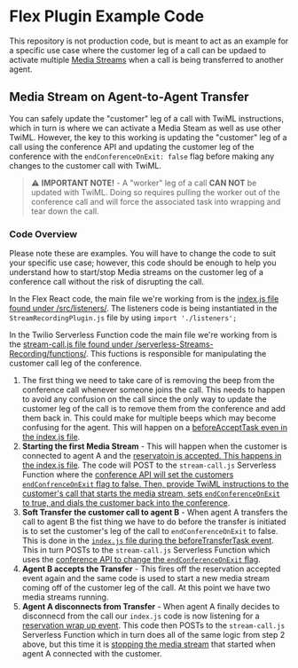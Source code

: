 # Flex Plugin Example Code

This repository is not production code, but is meant to act as an example for a specific use case where the customer leg of a call can be updaed to activate multiple [Media Streams](https://www.twilio.com/docs/voice/twiml/stream) when a call is being transferred to another agent.

## Media Stream on Agent-to-Agent Transfer

You can safely update the "customer" leg of a call with TwiML instructions, which in turn is where we can activate a Media Steam as well as use other TwiML. However, the key to this working is updating the "customer" leg of a call using the conference API and updating the customer leg of the conference with the `endConferenceOnExit: false` flag before making any changes to the customer call with TwiML.

> ⚠️ **IMPORTANT NOTE!** - A "worker" leg of a call **CAN NOT** be updated with TwiML. Doing so requires pulling the worker out of the conference call and will force the associated task into wrapping and tear down the call.

### Code Overview

Please note these are examples. You will have to change the code to suit your specific use case; however, this code should be enough to help you understand how to start/stop Media streams on the customer leg of a conference call without the risk of disrupting the call.

In the Flex React code, the main file we're working from is the [index.js file found under /src/listeners/](https://github.com/jmadden/example-code-flex-media-stream/blob/main/src/listeners/index.js). The listeners code is being instantiated in the `StreamRecordingPlugin.js` file by using `import './listeners';`

In the Twilio Serverless Function code the main file we're working from is the [stream-call.js file found under /serverless-Streams-Recording/functions/](https://github.com/jmadden/example-code-flex-media-stream/blob/main/serverless-Stream-Recording/functions/stream-call.js). This fuctions is responsible for manipulating the customer call leg of the conference.

1. The first thing we need to take care of is removing the beep from the conference call whenever someone joins the call. This needs to happen to avoid any confusion on the call since the only way to update the customer leg of the call is to remove them from the conference and add them back in. This could make for multiple beeps which may become confusing for the agent. This will happen on a [beforeAcceptTask even in the index.js file](https://github.com/jmadden/example-code-flex-media-stream/blob/main/src/listeners/index.js#L36-L38).
2. **Starting the first Media Stream** - This will happen when the customer is connected to agent A and the [reservatoin is accepted. This happens in the index.js file](https://github.com/jmadden/example-code-flex-media-stream/blob/main/src/listeners/index.js#L68-L114). The code will POST to the `stream-call.js` Serverless Function where the [conference API will set the customers `endConfrenceOnExit` flag to false. Then, provide TwiML instructions to the customer's call that starts the media stream, sets `endConferenceOnExit` to true, and dials the customer back into the conference](https://github.com/jmadden/example-code-flex-media-stream/blob/main/serverless-Stream-Recording/functions/stream-call.js#L36-L71).
3. **Soft Transfer the customer call to agent B** - When agent A transfers the call to agent B the fist thing we have to do before the transfer is initiated is to set the customer's leg of the call to `endConferenceOnExit` to false. This is done in the [`index.js` file during the beforeTransferTask event](https://github.com/jmadden/example-code-flex-media-stream/blob/main/serverless-Stream-Recording/functions/stream-call.js#L36-L71). This in turn POSTs to the `stream-call.js` Serverless Function which uses the [conference API to change the `endConferenceOnExit` flag](https://github.com/jmadden/example-code-flex-media-stream/blob/main/serverless-Stream-Recording/functions/stream-call.js#L19-L35).
4. **Agent B accepts the Transfer** - This fires off the reservation accepted event again and the same code is used to start a new media stream coming off of the customer leg of the call. At this point we have two media streams running.
5. **Agent A disconnects from Transfer** - When agent A finally decides to disconnecd from the call our `index.js` code is now listening for a [reservation wrap up event](https://github.com/jmadden/example-code-flex-media-stream/blob/main/serverless-Stream-Recording/functions/stream-call.js#L19-L35). This code then POSTs to the `stream-call.js` Serverless Function which in turn does all of the same logic from step 2 above, but this time it is [stopping the media stream](https://github.com/jmadden/example-code-flex-media-stream/blob/main/serverless-Stream-Recording/functions/stream-call.js#L19-L35) that started when agent A connected with the customer.
